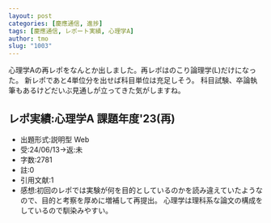 ```yaml
---
layout: post
categories: [慶應通信, 進捗]
tags: [慶應通信, レポート実績, 心理学A]
author: tmo
slug: "1003"
---
```

心理学Aの再レポをなんとか出しました。再レポはのこり論理学(L)だけになった。
新レポであと4単位分を出せば科目単位は充足しそう。
科目試験、卒論執筆もあるけどだいぶ見通しが立ってきた気がしますね。

## レポ実績:心理学A 課題年度'23(再)
* 出題形式:説明型 Web
* 受:24/06/13→返:未
* 字数:2781
* 註:0
* 引用文献:1
* 感想:初回のレポでは実験が何を目的としているのかを読み違えていたようなので、目的と考察を厚めに増補して再提出。
  心理学は理科系な論文の構成をしているので馴染みやすい。